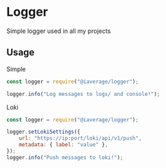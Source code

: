 # Logger

Simple logger used in all my projects

## Usage

Simple

```js
const logger = require("@iaverage/logger");

logger.info("Log messages to logs/ and console!");
```

Loki

```js
const logger = require("@iaverage/logger");

logger.setLokiSettings({
    url: "https://ip:port/loki/api/v1/push",
    metadata: { label: "value" },
});
logger.info("Push messages to loki!");
```
